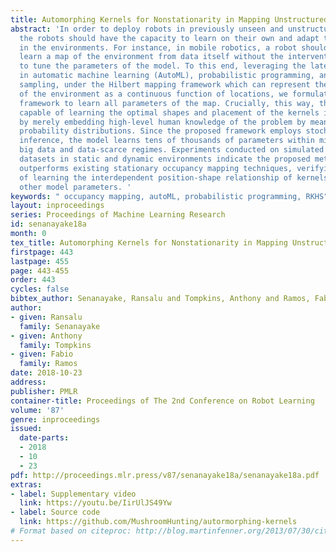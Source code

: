 ```yaml
---
title: Automorphing Kernels for Nonstationarity in Mapping Unstructured Environments
abstract: 'In order to deploy robots in previously unseen and unstructured environments,
  the robots should have the capacity to learn on their own and adapt to the changes
  in the environments. For instance, in mobile robotics, a robot should be able to
  learn a map of the environment from data itself without the intervention of a human
  to tune the parameters of the model. To this end, leveraging the latest developments
  in automatic machine learning (AutoML), probabilistic programming, and statistical
  sampling, under the Hilbert mapping framework which can represent the occupancy
  of the environment as a continuous function of locations, we formulate a Bayesian
  framework to learn all parameters of the map. Crucially, this way, the robot is
  capable of learning the optimal shapes and placement of the kernels in Hilbert maps
  by merely embedding high-level human knowledge of the problem by means of prior
  probability distributions. Since the proposed framework employs stochastic variational
  inference, the model learns tens of thousands of parameters within minutes in both
  big data and data-scarce regimes. Experiments conducted on simulated and real-world
  datasets in static and dynamic environments indicate the proposed method significantly
  outperforms existing stationary occupancy mapping techniques, verifying the importance
  of learning the interdependent position-shape relationship of kernels alongside
  other model parameters. '
keywords: " occupancy mapping, autoML, probabilistic programming, RKHS"
layout: inproceedings
series: Proceedings of Machine Learning Research
id: senanayake18a
month: 0
tex_title: Automorphing Kernels for Nonstationarity in Mapping Unstructured Environments
firstpage: 443
lastpage: 455
page: 443-455
order: 443
cycles: false
bibtex_author: Senanayake, Ransalu and Tompkins, Anthony and Ramos, Fabio
author:
- given: Ransalu
  family: Senanayake
- given: Anthony
  family: Tompkins
- given: Fabio
  family: Ramos
date: 2018-10-23
address: 
publisher: PMLR
container-title: Proceedings of The 2nd Conference on Robot Learning
volume: '87'
genre: inproceedings
issued:
  date-parts:
  - 2018
  - 10
  - 23
pdf: http://proceedings.mlr.press/v87/senanayake18a/senanayake18a.pdf
extras:
- label: Supplementary video
  link: https://youtu.be/IirUlJS49Yw
- label: Source code
  link: https://github.com/MushroomHunting/autormorphing-kernels
# Format based on citeproc: http://blog.martinfenner.org/2013/07/30/citeproc-yaml-for-bibliographies/
---
```

